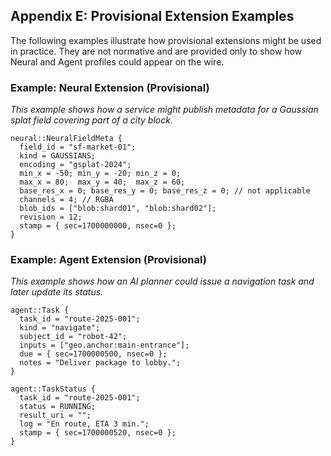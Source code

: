 ## **Appendix E: Provisional Extension Examples**

The following examples illustrate how provisional extensions might be used in practice. They are not normative and are provided only to show how Neural and Agent profiles could appear on the wire.

### **Example: Neural Extension (Provisional)**

*This example shows how a service might publish metadata for a Gaussian splat field covering part of a city block.*

```idl
neural::NeuralFieldMeta {
  field_id = "sf-market-01";
  kind = GAUSSIANS;
  encoding = "gsplat-2024";
  min_x = -50; min_y = -20; min_z = 0;
  max_x = 80;  max_y = 40;  max_z = 60;
  base_res_x = 0; base_res_y = 0; base_res_z = 0; // not applicable
  channels = 4; // RGBA
  blob_ids = ["blob:shard01", "blob:shard02"];
  revision = 12;
  stamp = { sec=1700000000, nsec=0 };
}
```

### **Example: Agent Extension (Provisional)**

*This example shows how an AI planner could issue a navigation task and later update its status.*

```idl
agent::Task {
  task_id = "route-2025-001";
  kind = "navigate";
  subject_id = "robot-42";
  inputs = ["geo.anchor:main-entrance"];
  due = { sec=1700000500, nsec=0 };
  notes = "Deliver package to lobby.";
}

agent::TaskStatus {
  task_id = "route-2025-001";
  status = RUNNING;
  result_uri = "";
  log = "En route, ETA 3 min.";
  stamp = { sec=1700000520, nsec=0 };
}
```
